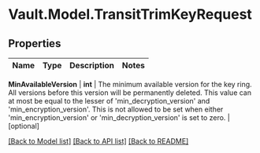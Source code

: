# Vault.Model.TransitTrimKeyRequest

## Properties

Name | Type | Description | Notes
------------ | ------------- | ------------- | -------------

**MinAvailableVersion** | **int** | The minimum available version for the key ring. All versions before this version will be permanently deleted. This value can at most be equal to the lesser of &#x27;min_decryption_version&#x27; and &#x27;min_encryption_version&#x27;. This is not allowed to be set when either &#x27;min_encryption_version&#x27; or &#x27;min_decryption_version&#x27; is set to zero. | [optional] 

[[Back to Model list]](../README.md#documentation-for-models) [[Back to API list]](../README.md#documentation-for-api-endpoints) [[Back to README]](../README.md)

